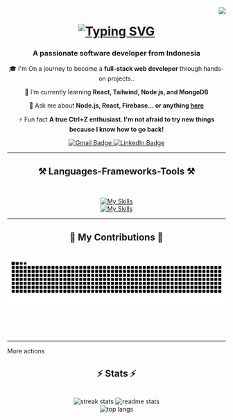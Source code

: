 <img align="right" src="https://visitor-badge.laobi.icu/badge?page_id=AzharLuthfi.AzharLuthfi" />

<h1 align="center">
  <a href="https://git.io/typing-svg">
    <img src="https://readme-typing-svg.herokuapp.com?font=Righteous&pause=4000&size=35&center=true&vCenter=true&width=500&height=70&lines=Hi+There!+👋+;i'm+M.+Azhar+Luthfiadi" alt="Typing SVG" />
  </a>
</h1>
<h3 align="center">A passionate software developer from Indonesia</h3>

<div align="center">

🎓 I'm On a journey to become a **full-stack web developer** through hands-on projects..

🌱 I’m currently learning **React, Tailwind, Node js, and MongoDB**

💬 Ask me about **Node.js, React, Firebase... or anything [here](https://github.com/AzharLuthfi/AzharLuthfi/issues)**

⚡ Fun fact **A true Ctrl+Z enthusiast. I'm not afraid to try new things because I know how to go back!**

 </div>

<p align="center">
  <!-- Gmail -->
  <a href="mailtoazhar.luthfiadi@gmail.com" target="_blank">
    <img src="https://img.shields.io/badge/Gmail-D14836?style=for-the-badge&logo=gmail&logoColor=white" alt="Gmail Badge"/>
  </a>

  <!-- LinkedIn -->
  <a href="https://www.linkedin.com/in/muhamad-azhar-luthfiadi-4775322a4" target="">
    <img src="https://img.shields.io/badge/LinkedIn-0A66C2?style=for-the-badge&logo=linkedin&logoColor=white" alt="LinkedIn Badge"/>
  </a>
</p>

<hr/>

<h2 align="center">⚒️ Languages-Frameworks-Tools ⚒️</h2>

<br/>

<div align="center">

[![My Skills](https://skillicons.dev/icons?i=react,bootstrap,html,css,vscode,github,figma,tailwind,git,docker)](https://skillicons.dev)<br>[![My Skills](https://skillicons.dev/icons?i=nodejs,python,javascript,typescript,express,firebase,mongodb,c,java,nextjs,mysql,flask)](https://skillicons.dev)

</div>

<hr>
<div align="center">

  <h2>🐍 My Contributions 🐍</h2>

  <br>

 <img src="https://raw.githubusercontent.com/AzharLuthfi/AzharLuthfi/output/snake.svg" alt="Snake animation" />

<br/><br/><br/>

</div>

<hr/>

More actions

<h2 align="center">⚡ Stats ⚡</h2>

<br>

<div align=center>

  <img width=390 src="https://github-readme-streak-stats-AzharLuthfi.vercel.app/?user=AzharLuthfi&count_private=true&theme=react&border_radius=10" alt="streak stats"/>

  <img width=390 src="https://github-readme-stats-AzharLuthfi.vercel.app/api?username=AzharLuthfi&count_private=true&show_icons=true&theme=react&rank_icon=github&border_radius=10" alt="readme stats" />

  <br/>

  <img width=325 align="center" src="https://github-readme-stats-AzharLuthfi.vercel.app/api/top-langs/?username=AzharLuthfi&hide=HTML&langs_count=8&layout=compact&theme=react&border_radius=10&size_weight=0.5&count_weight=0.5&exclude_repo=github-readme-stats" alt="top langs" />

</div>

<br/><br/>

###
